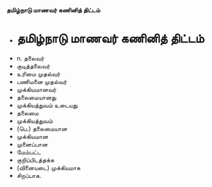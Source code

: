 **தமிழ்நாடு மாணவர் கணினித் திட்டம்**
- # தமிழ்நாடு மாணவர் கணினித் திட்டம்
- n. தலைவர்
- குடித்தலைவர்
- உரிமை முதல்வர்
- பணிமனை முதல்வர்
- முக்கியமானவர்
- தலைமையானது
- முக்கியத்துவம் உடையது
- தலைமை
- முக்கியத்துவம்
- (பெ.) தலைமையான
- முக்கியமான
- முனைப்பான
- மேம்பட்ட
- குறிப்பிடத்தக்க
- (வினையடை) முக்கியமாக
- சிறப்பாக.

